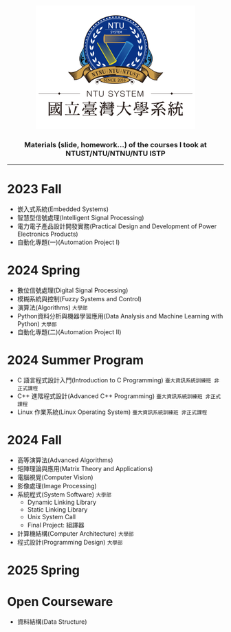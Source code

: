 <p align="center">
    <img alt="ntu" width="auto" height="auto" src="/image/1.png"/>
</p>

<h3 align="center">Materials (slide, homework...) of the courses I took at NTUST/NTU/NTNU/NTU ISTP</h3>

---

# 2023 Fall
- 嵌入式系統(Embedded Systems)
- 智慧型信號處理(Intelligent Signal Processing)
- 電力電子產品設計開發實務(Practical Design and Development of Power Electronics Products)
- 自動化專題(一)(Automation Project I)

# 2024 Spring
- 數位信號處理(Digital Signal Processing)
- 模糊系統與控制(Fuzzy Systems and Control)
- 演算法(Algorithms) `大學部`
- Python資料分析與機器學習應用(Data Analysis and Machine Learning with Python) `大學部`
- 自動化專題(二)(Automation Project II)

# 2024 Summer Program
- C 語言程式設計入門(Introduction to C Programming) `臺大資訊系統訓練班 非正式課程`
- C++ 進階程式設計(Advanced C++ Programming) `臺大資訊系統訓練班 非正式課程`
- Linux 作業系統(Linux Operating System) `臺大資訊系統訓練班 非正式課程`

# 2024 Fall
- 高等演算法(Advanced Algorithms)
- 矩陣理論與應用(Matrix Theory and Applications)
- 電腦視覺(Computer Vision)
- 影像處理(Image Processing)
- 系統程式(System Software) `大學部`
    - Dynamic Linking Library 
    - Static Linking Library 
    - Unix System Call
    - Final Project: 組譯器
- 計算機結構(Computer Architecture) `大學部`
- 程式設計(Programming Design) `大學部` 

# 2025 Spring

# Open Courseware
- 資料結構(Data Structure)
